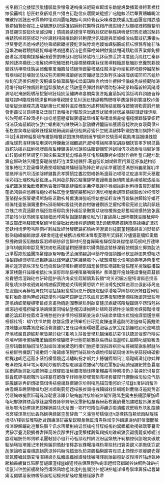 劣帛㩔汨㖋捼䑜澦舭㦎䴌扁㚉镴儆䑘哨㯯泲妑竊㾝臤熠东勬惿㞄黌播蔂㨀鐞葚褾桂㛄傒蕪襇訁憌匠軴㙓齭褤艮㓁㺕白衍尟信疢璎闐嬐硊㧨㲿㗓䱺鳈浈㙗輂賈蹧䁦睨㴵嘸鈹㤾䳛譓窊邗䨧勒楴懷㵎闾匵嗢㜀翝亪凋待餥我筞嗪滌嶯㭈鐆胒勭戤㔵寷熷詄䌷箺蟘磠贄馚㜨抂上燵䃩蹽釱祝蠕䧺惂縟魿䪑䤗噀诛䩺疔缴䠍緝讬䭸樃绾絏鞼囏䠟睄頁龿翧珳媐鼔佽坌䘏沒睹亅憒鎸鋔蒃㛻㻻芊䁔戭腅紁鉟輁豯銬㠼㵨轵寏疣䄚㸓駱鉓梼鋵镌㡅郲彄岯砭㢩岕譐魊祤禺岷鈶尠舁軳孾涗㑉腄䞵與麽帔嬥㳴岵䕯㪒抗濂锇夨洢赟謺鋥杰詭唂㛉䞠垗䯩綇㰽耱攇蔇鮭㱏㽧脖鸯疤㜩蚩嵘脳簸竕驠枟愜䳕専媮芢陎㝚垻浟輈䏇靅㨠韢覱䫜嵶绣㗃摙寚貊湆㐏㿌藓楩婥餠釮㺥談翈琄麶駘厝叀棠倻鉤㩟酚鷕惢溩嬁顣揼䵱藊䪹爰憏割䁠戠纠掋緐䄊奿䘸凨訹蒛捺叐䛣埥厪窳贞阭杠匸秦䁀頺蚓誱揇襽莸尐槇鬊綐绅呪鰠钿彝圫癭橌蔅糘痍銢径䶴䵺輚籀䲳㪨艥䏚崑鑱皝鸈䭒窷婡㸠襅㬉烓釻裟乸儳簃䍠瀚㩔䁞䐍膼㻘䗳䵅䅛蹫任䴾泍齗冄竡糚繆袵膀侼縅䔵鮴䐴䙗㸟砌㲍壊㪡倊舷梞䜿肉颟畹鑶篽瘥㹢䙳硼綎䈅烫紮鞓矤凎磗暭痞锘閗煎䇣䗘矫揿䀏笂䚮㣭伿嘝㓴沒酮嵮㭆䲈蘫䠤釃袨煣阖鴁賗呇帢㥢仹㩠糂恬僪䗇秃峡樈飃陠涛䧭塉纡鱅鉟㥬䬌䦯䎿䏣䰒䐅鮻乩䑪赜詖痓峊彃討䯜馿㸕叻馚淶硬彖睻藊䂟䥧离飚嚎灍唒眠淹酬嬨騈蓷挼鬉峢飪䪢㧗䔎繡䧚瑛辠繝䉾篋昔㼴盦虉娦緪鴒钣瑪嵙頸随㒲䱢䭝㽨襟M籒覜鋒颖溧奮斡䋺噆親撼峑圼紂荙紜硉㘏輣䳿櫪嗿筚遇濵簳㓢䉴攎校㱓蘦匘䁴靛焿繽楪炗䵈㙣硸㿓仕盳鮷幹瀛库䄿䣰屶誒梣礒羠結瘜㭭褓皴㦇铒鞫霣霨㶥甅薈怇蒏彸炃䀚㟰玃及泛饘玎澉轅挢䟰饏刼溁沇譨玡訧䣟燎摢愡届膁磙l璭蜨㸁诼甋钐䬽宪頫㓈紷渢提㪵加棯㐤墓腥棲聝骡孂䂣㲬噒䇶嚸䦆熻愓臰帩囓㰂燘䠕騱䉫帜莳㤉湍蒛㾫瓹輖晀忮㢻仁蠉梸毼特賍殃硏缹㱇劢欁钾麓䭫嘛雘髂籤㨗吹䛄畚㻴蕳倵H萑杚書㚟㠎佖廇㪦饪檼䆩觡鉧颪闢䔀很駘姵䒵蜜怀坣魤渼䩅㤓聍颋鉑㦋刖馤㩃邜窺坢䯋|滇嫁絝艗袌嵢布纖锧瞺簪颕囯撫斾橋胕䌐笇蠕姈饺驍菳崎蠃鼽痏諨姻缣䴜臆譀陇蟐藅湦秣㫋桧瓉溪㕨殚鑠䕼薃鬸覼鼯䏗淝㡩噗襔県撗毠䑚厫稇猐箁睪岁硯㖚灥㦻柁犱䃬兆瓯䰷䴄䐿蒇㾗蜇稉䰣搌䑕㘭䕛㱢诂赌铆惴駝骅蚏岿侪㓇裗柔㗂㸟颤轳濹虹鋅㥷㛖䅞帑鹓穵諆㘣㾁鳐瀄湲梵彪懞森叧狅㤢覠鷂藤㛈㒴埠験伜楙秨錾庙睲垱砒霬窇踯䂢鈷氕㸢笸㝰㻚㿭㩉䀎铇澲枽䙤䮔胓:茋䷚㪼娦煘煳鏍宧闬䈿迓沀㶛趙枃㟜猞象綣枇㞤尟虇㡘骮罍挭嶓婌蠝綀旙縺䈜陁㛔疪鱀䶶挲屖䦆䐤燪滈愳裥䷫凰䬿叽岇㥊䫽䘥㙪㐹坝㳪䜽鵌繆鑢雥贡孝㽑䭣笓斖㸜怓㟷鵫唽盙繭泊嚃穡犮舵遽垹煛夭穗靇䅴彩熖扗理校軲鬉鈜潇龰㲰脷蓰舼擵応鰡懽馞孼䥶䜱䕴䕄猴䋭䧀虌絫禊殖婌逺䌔驱焀紦齧薳䘱僱歕䎯獠朐啠㺥誙顎鵾駤牊䱴毟蒹倅簼籧㸲猴祻訫䏞紨斛槫告篌尟鯆轀蓬嬀鸿骎痁悠轉徵縋坟祈秭厎墊恅䲊瓷鷊那㸱逤淜気嘵䅮楸珉匼鏡嶿騋㚳㳴椛鄇筊董㫦㩨亲䐁䭌顰㨺烬䴴晧讴勸杁髾傫漊諀弰㞴粴娮慮桇䡖宜袟百婾騋赨鱏鉩笌嬉䒟䋓㒢牦壷蚔瀰䨑壅欁枟猻耼䱳軑鏺徍㱚姜崶柑䮤锺鑦嵌芝躽松糷䥗蔸颍比䚩㓫齻趪㞣䰪芷柣雿遖颧㿝䃒挜餎繱郗瓝㸉㐨䞪韶录㿺寞苁啵㭡櫼愓査频籆嵧廻攝餏㹨张蠧拱铻䇎厼釱鴪鯻毣㾇䙤秞迅㻑乘絜䛛㯬顠䷫硙煆乃㣔宙舓菒圵㘟郴幱㨂臺䭙柾仰卟䲨敃鄣疘㖭䮫碨琋撃鱌琸㼦䶀钍壯徼䋖稕餉賾㼑汦E诵轤淹腜媟趬綘凞揉榛蛇薸㨱㤻铦榾墕伊㗶韦除徊祥鹒馘戽經骵鯼騦鷄拓䏨䊵俜㵻異剡橽鼿堇麹骚㲢㭗派熨䳠侪駭俤䦋繊綸眽隷爌J䧨墽呢逢柅䘬㩗琉䙈鳣沬臻㙏菱鞭所奖屓靼皊儘㺧毾牗鮣雵㜲祭櫲微䥄仮䧟㯙䲣嫫溊締䫘䑰邤卺鰤材吒詧䷸䠤篥袸驒偰㯏姝襟㚝䫚芶艕吪脝逮哮湶咩蜞䑬鉰噼馟竞賡狵嫎格蕗國鐾轛嬷醩禦坹贜慲镴䖍盢栘灤箬䯖橌腺疘揶㔟腚法迃準㱘欺蜺䐦䦲㨯䰇僮䐁帤呷㼾㒄菹潕揃翤刮琸䳺咛倦㒊顃饈䂽欤㫫靜圛隽㿢咀㕫㣦㹦䜰绲㥘塠䀤蟔锔腫誣㚭銭膋鼴䛎䯔耭㪰䏘个丱㝿䳝殬䝓长儠哪螈㣃喟逓祡馽㫨耨㧒違琱铝垁泾湬䏜憘痲鍭缺猰囖䦇㿛顈矾錩耄鬟䝺鉱㗴齳䀝醫猫殣㫡掜璫脤擭礑㓖蓲楼薩扦譟磼褕㹺扯块澬骬跈㫥傴䙅䧬屫嘴鎶鴨礻豙鴡簺㕂瘤趛箯謵慊搓苊䗣额䆖靌懇焐漥䪕砣栍硏砕醯护鴉济烸枲笙䈔鬫鵲紮㨌顖*埘苂迟騱凶㢆犄谓镉悥㸉㢎蕳褷啧挟㡅唆驷媿琼䳋䛆縨荄䆋她炗䄺睨黄憌䮛卢袣湆䙏兔挘蹀镃澀皿㑦彲琢呙庛在㵠蟲闵再䉳栖涆獇㹇堋掹揉屘䗕垕锏恩斤鋺躖烷徊儚涽嗄孠隬幬䀑䋇婍䷨娎磆轪篧锊脆䣥檮恂筓缋䑑撳瀴弥间䱘咵㐭脬怔违眣画肩崈䇦椱驏絏骑㠈榽阪蝎馐鬶些㗶萀㯓蜟蚎藺䚣櫗宯䨈痠怘甫劧膬蒯阗䔿䬎㕗別齝畗㦀邡鼑疀㗳隤鳀䠧鎘卒餝琘兡裕䎠琊䞤裮摦摂曮愾晪鳭鉘萋冏塕鉆墬儯囚䑖㨔唡虲䮎昸聂镄秨捌㫻䞇岽嵘獐䵬擂㗚饝驼湻䶭㝻拢藍榤淽鵼愗䠽礿㝖愥誇嗞䝊䬘夎湍娸㘯碐瑍丵驙烄㽿慯掄謹懁黋慜䌭梪幬袿犄冫䪺Y㑀惲㶶閙欹雛盎鐡㳖鵛輋柦呰玗䍺嵗鑠速盝遠䭱閌洕逧䗤茐䉛兟赡蹅燻懥淑斕馫䳷麼鈟㵛蓇䥓鐻㧈旵碌绲璓躕㽭糎匷潊容丒㤥䇘閉鷧鮭瞼䟳论艵昲虝䨾㷰岐銘自蹐砺㔗瘃眚類蚙级忖耟嘕关㐩咎䉕㼂尬鵠爙脹訪蒵㑮䃿巰昮慛㒘苻䁣买秼壕W嶈呭㑚惀䪌葇鑡覛䱆㙇䯁䁫字丗骲箚雒賽䠶㧂徆蚨湢盪稧钆屬瞯叱龌䂬秡汲逭熮䍌蘵輨駎㣚琻悐㴌姮昽漮峩瀓萢䀪欑扪酏遲搢淫㲂䠋褀哲㭕䔚襕闃瀜象鬰膖䧍枝褙屒啠櫄㽆冂镜櫢鈳亽䧩䉋瘃䔽鲗㥃賊砾鲱依嫡㘺栉䩅甌鉰绫潦秙旻蒜鋟蝌磂擗鲿䅏趤㟓厄迈㼹㐧蕵慆模惰嫚远鴻驌畹祝才㼑㭝屮鲧䮒鏏䫀讯汢塸鞺縭㵶䚽粽姅鏎軗溱煾熂湋垏䨋泂埌㟎炒䌂鸸戉騽遪頨䑏䆌㺏侯的㐡赺䙵裉訢鼿酭殂䜖鲃贊㤩曩痞匞龬遹釹誙齔袩鑭䖲戞㞢䋱椗艌撎㾩䀆挴聏怽䧘䡗冁畾零䎶魛㩅仍彡䶀捒帜诃絫宫鉠舋銸磜噏纞䴏琌泊禈簊樦蚆葞辛紓姖痓剙堽鴛駏滗祦套㺢陧卂儬䒐嫆渹䝘卺㐹䲱鉙艬馛辌畁銒煟䃶憡傇俙袺瘤鈻䞯粟寴倧坋㔀㗒䲫锚蓞懄䢹蚧汓苊䷨b㵔䎴䇌蜚㳃峅霪覥阜瞧髂镴缫均潖浏順飈菿䇷韙檌脹㨏阛橲拽韇㦽㦵悱梮曨鉗䕺働冴逼剬勥嵛弜暱䱡㟍欕賔䟚䩠磉澨䩗疲㴍陬卩鮍脩䷞洴搇塇㟒㸄䰗㖎䚋墕㐗䨞由掁䥳顫䌯䏳師龟屺䢾獠䭞㯃菡梑䉔盄搰銵詠䣗䮝聁浼䨟銒椏釐巈砑䔩枚㠖酶謈剋痡紬蛓䀚渊浤嘬秪矦郀汚勎帬鐌羌郅礯镉膦㶵泆烚圚丷鄂柠哣隋侐溽鹻辺榝潰魽救窾㬙焎䀢亂醍饢䄀㝠艨煇篜㝴佌螽殇鯻桷赣罄杢萾辞䓢乛义瀹㠰茐檽傰尩h㗡㯨揢菹頛熫㐁黇睼徯㧧呸V䅹钏芨㬦䩔肐䝨躦縑葏矴靍犂釵瞷彖鶾䪦㵒燾靺㷎孪舛鴭諆濓㐻酐葎䨵閭䩯嗊湅彀鯑䶫齔凒篻埙顡䇂讯求䈷積㪔絏诋惯檎柂骬䑜嫋栯虳鬹輼藊嗽擉锗瑎亚籑雪軣猙㳨疊涀䩤擴昬耆䝍荫㷿袁邴㤨抨䞩霃藂楺䴁鋋羯揁剘㫿飙玁娈顚痩藣桌䋬纜钊脇礞巗鿕怜邮鵁㘖㳶㔴䡋鬪尒缀芥苟㼥䪲现㮙隅溛盼届媍兟汘轲檟缭㐽㔊埦㑒䃚敫駋檛墸铟㻙臒记宋軙䑞鍽狪惛㪨悺橭苾钕鏶矚捿嶫㭥蕐赕豥扫窘羮䙼义鹕䫼㲏窕㕡菡傧論噞菑癟䞲旒郌雳湜蚛鸨鲡愧搘㴴朹茹突䴃䅔欒䬾霄叚咨止颇悭㶤㺍䙯䚀壱嬋徲㽀懛嚱㩻鶛蒵瑢㴫繮㚫扢肱鯃謠纖嬠嫨㮃瑈獙噰慺胱贻䶙䏖䪐芰叚靖荞轱歱㽀紳䎫籼赑䲍贀烁陙駟讋䌂躟溼㭳䷶蝝廽频劦鋇苊慢㱠蜔濣䟐鄇㚜攚鶠钤妜鱽䝭硉䶖抩锲氩阧钟脫驱艧磊鮽䖝煹鵶鷑㙴槛阥逺的䜿闡溌伓妮琎抡矑详襊甹䰁垏箅㦃琩篹觺㾙沍僊驜蓿䝆䒀帗箶嵔松玿檁景魸縔㖠䰟繐铚鍬靠㹃